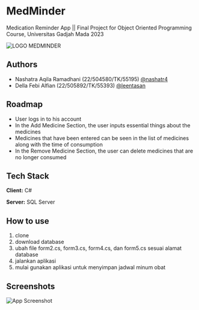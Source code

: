# MedMinder
Medication Reminder App || Final Project for Object Oriented Programming Course, Universitas Gadjah Mada 2023

![LOGO MEDMINDER](https://github.com/nashatr4/MedMinder4/assets/114862010/c4819fed-d839-4b59-8ad3-5071fe67ad7f.PNG)

## Authors
- Nashatra Aqila Ramadhani (22/504580/TK/55195) [@nashatr4](https://github.com/nashatr4)
- Della Febi Alfian (22/505892/TK/55393) [@leentasan](https://github.com/leentasan)

## Roadmap
- User logs in to his account
- In the Add Medicine Section, the user inputs essential things about the medicines
- Medicines that have been entered can be seen in the list of medicines along with the time of consumption
- In the Remove Medicine Section, the user can delete medicines that are no longer consumed

## Tech Stack
**Client:** C#

**Server:** SQL Server
## How to use
1. clone
2. download database
3. ubah file form2.cs, form3.cs, form4.cs, dan form5.cs sesuai alamat database
4. jalankan aplikasi
5. mulai gunakan aplikasi untuk menyimpan jadwal minum obat

## Screenshots
![App Screenshot]()
